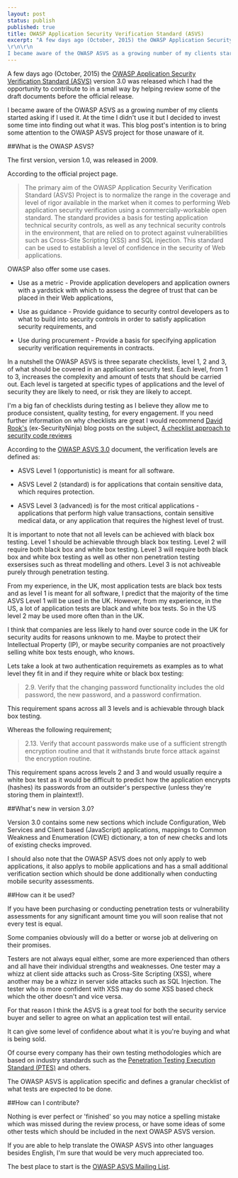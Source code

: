 ```yaml
---
layout: post
status: publish
published: true
title: OWASP Application Security Verification Standard (ASVS)
excerpt: "A few days ago (October, 2015) the OWASP Application Security Verification Standard (ASVS) version 3.0 was released which I had the opportunity to contribute to in a small way by helping review some of the draft documents before the official release.
\r\n\r\n
I became aware of the OWASP ASVS as a growing number of my clients started asking if I used it. At the time I didn't use it but I decided to invest some time into finding out what it was. This blog post's intention is to bring some attention to the OWASP ASVS project for those unaware of it."
---
```


A few days ago (October, 2015) the [OWASP Application Security Verification Standard (ASVS)](https://www.owasp.org/index.php/Category:OWASP_Application_Security_Verification_Standard_Project) version 3.0 was released which I had the opportunity to contribute to in a small way by helping review some of the draft documents before the official release.

I became aware of the OWASP ASVS as a growing number of my clients started asking if I used it. At the time I didn't use it but I decided to invest some time into finding out what it was. This blog post's intention is to bring some attention to the OWASP ASVS project for those unaware of it.

##What is the OWASP ASVS?

The first version, version 1.0, was released in 2009.

According to the official project page.

> The primary aim of the OWASP Application Security Verification Standard (ASVS) Project is to normalize the range in the coverage and level of rigor available in the market when it comes to performing Web application security verification using a commercially-workable open standard. The standard provides a basis for testing application technical security controls, as well as any technical security controls in the environment, that are relied on to protect against vulnerabilities such as Cross-Site Scripting (XSS) and SQL injection. This standard can be used to establish a level of confidence in the security of Web applications.

OWASP also offer some use cases.

- Use as a metric - Provide application developers and application owners with a yardstick with which to assess the degree of trust that can be placed in their Web applications,

- Use as guidance - Provide guidance to security control developers as to what to build into security controls in order to satisfy application security requirements, and

- Use during procurement - Provide a basis for specifying application security verification requirements in contracts.

In a nutshell the OWASP ASVS is three separate checklists, level 1, 2 and 3, of what should be covered in an application security test. Each level, from 1 to 3, increases the complexity and amount of tests that should be carried out. Each level is targeted at specific types of applications and the level of security they are likely to need, or risk they are likely to accept.

I'm a big fan of checklists during testing as I believe they allow me to produce consistent, quality testing, for every engagement. If you need further information on why checklists are great I would recommend [David Rook's](https://twitter.com/davidrook) (ex-SecurityNinja) blog posts on the subject, [A checklist approach to security code reviews](https://www.securityninja.co.uk/application-security/a-checklist-approach-to-security-code-reviews/)

According to the [OWASP ASVS 3.0](https://www.owasp.org/images/6/67/OWASPApplicationSecurityVerificationStandard3.0.pdf) document, the verification levels are defined as:

- ASVS Level 1 (opportunistic) is meant for all software.

- ASVS Level 2 (standard) is for applications that contain sensitive data, which requires protection.

- ASVS Level 3 (advanced) is for the most critical applications - applications that perform high value transactions, contain sensitive medical data, or any application that requires the highest level of trust.

It is important to note that not all levels can be achieved with black box testing. Level 1 should be achievable through black box testing. Level 2 will require both black box and white box testing. Level 3 will require both black box and white box testing as well as other non penetration testing exsersises such as threat modelling and others. Level 3 is not achiveable purely through penetration testing.

From my experience, in the UK, most application tests are black box tests and as level 1 is meant for all software, I predict that the majority of the time ASVS Level 1 will be used in the UK. However, from my experience, in the US, a lot of application tests are black and white box tests. So in the US level 2 may be used more often than in the UK.

I think that companies are less likely to hand over source code in the UK for security audits for reasons unknown to me. Maybe to protect their Intellectual Property (IP), or maybe security companies are not proactively selling white box tests enough, who knows.

Lets take a look at two authentication requiremets as examples as to what level they fit in and if they require white or black box testing:

> 2.9. Verify that the changing password functionality includes the old password, the new password, and a password confirmation.

This requirement spans across all 3 levels and is achievable through black box testing.

Whereas the following requirement;

> 2.13. Verify that account passwords make use of a sufficient strength encryption routine and that it withstands brute force attack against the encryption routine.

This requirement spans across levels 2 and 3 and would usually require a white box test as it would be difficult to predict how the application encrypts (hashes) its passwords from an outsider's perspective (unless they're storing them in plaintext!).

##What's new in version 3.0?

Version 3.0 contains some new sections which include Configuration, Web Services and Client based (JavaScript) applications, mappings to Common Weakness and Enumeration (CWE) dictionary, a ton of new checks and lots of existing checks improved.

I should also note that the OWASP ASVS does not only apply to web applications, it also applys to mobile applications and has a small additional verification section which should be done additionally when conducting mobile security assessments.

##How can it be used?

If you have been purchasing or conducting penetration tests or vulnerability assessments for any significant amount time you will soon realise that not every test is equal.

Some companies obviously will do a better or worse job at delivering on their promises.

Testers are not always equal either, some are more experienced than others and all have their individual strengths and weaknesses. One tester may a whizz at client side attacks such as Cross-Site Scripting (XSS), where another may be a whizz in server side attacks such as SQL Injection. The tester who is more confident with XSS may do some XSS based check which the other doesn't and vice versa.

For that reason I think the ASVS is a great tool for both the security service buyer and seller to agree on what an application test will entail.

It can give some level of confidence about what it is you're buying and what is being sold.

Of course every company has their own testing methodologies which are based on industry standards such as the [Penetration Testing Execution Standard (PTES)](http://www.pentest-standard.org/index.php/Main_Page) and others.

The OWASP ASVS is application specific and defines a granular checklist of what tests are expected to be done.

##How can I contribute?

Nothing is ever perfect or 'finished' so you may notice a spelling mistake which was missed during the review process, or have some ideas of some other tests which should be included in the next OWASP ASVS version.

If you are able to help translate the OWASP ASVS into other languages besides English, I'm sure that would be very much appreciated too.

The best place to start is the [OWASP ASVS Mailing List](https://lists.owasp.org/mailman/listinfo/owasp-application-security-verification-standard).
